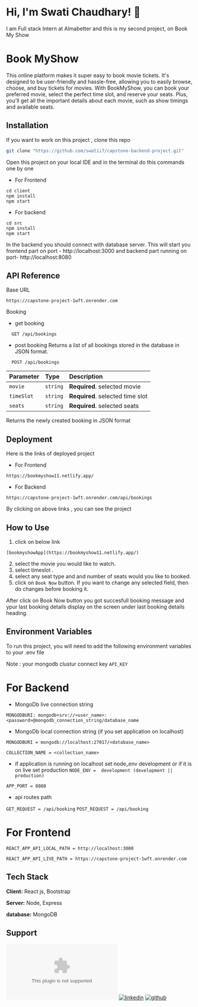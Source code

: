 
# Hi, I'm Swati Chaudhary! 👋

I am Full stack Intern at Almabetter and this is my second project, on Book My Show
# Book MyShow


This online platform makes it super easy to book movie tickets. It's designed to be user-friendly and hassle-free, allowing you to easily browse, choose, and buy tickets for movies. With BookMyShow, you can book your preferred movie, select the perfect time slot, and reserve your seats. Plus, you'll get all the important details about each movie, such as show timings and available seats.


## Installation

If you want to work on this project , clone this repo

```bash
git clone "https://github.com/swatii7/capstone-backend-project.git"

```

Open this project on your local IDE and in the terminal do this commands one by one

 - For Frontend

 ```
 cd client
 npm install
 npm start

```

- For backend

```
cd src
npm install
npm start
```
In the backend you should connect with database server.
 This will start you frontend part on port - http://localhost:3000 and backend part running on port- http://localhost:8080 





## API Reference

Base URL
```https
https://capstone-project-1wft.onrender.com
```

Booking

- get booking
```http
  GET /api/bookings
```

- post booking
Returns a list of all bookings stored in the database in JSON format.

```http
  POST /api/bookings
```

| Parameter | Type     | Description                       |
| :-------- | :------- | :-------------------------------- |
| `movie`    | `string` | **Required**. selected movie |
| `timeSlot`    | `string` | **Required**. selected time slot |
| `seats`    | `string` | **Required**. selected seats |


Returns the newly created booking in JSON format


## Deployment
Here is the links of deployed project

- For Frontend

```https
https://bookmyshow11.netlify.app/

```

- For Backend

```https
https://capstone-project-1wft.onrender.com/api/bookings

```

By clicking on above links , you can see the project


## How to Use


1. click on below link


```https
[bookmyshowApp](https://bookmyshow11.netlify.app/)

```
2. select the movie you would like to watch.
3. select timeslot .
4. select any seat type and and number of seats would you like to booked.
5. click on ```Book Now``` button. If you want to change any selected field, then do changes before booking it.

After click on Book Now button you got succesfull booking message and ypur last booking details display on the screen under last booking details heading.


## Environment Variables

To run this project, you will need to add the following environment variables to your .env file

Note : your mongodb clustur connect key
`API_KEY`

# For Backend

- MongoDb live connection string

`MONGODBURI: mongodb+srv://<user_name>:<password>@mongodb_connection_string/database_name`

- MongoDb local connection string (if you set application on localhost)

`MONGODBURI = mongodb://localhost:27017/<database_name> `

`COLLECTION_NAME = <collection_name>`

- if application is running on localhost set node_env development
or if it is on live set production
`NODE_ENV =  development (development || production)`

`APP_PORT = 8080 `

- api routes path

`GET_REQUEST = /api/booking`
`POST_REQUEST = /api/booking`

# For Frontend

`REACT_APP_API_LOCAL_PATH = http://localhost:3000`

`REACT_APP_API_LIVE_PATH = https://capstone-project-1wft.onrender.com`

## Tech Stack

**Client:** React js, Bootstrap

**Server:** Node, Express

**database:** MongoDB


## Support
[![email](swatic946@gmail.com)](https://www.gmail.com)
[![linkedin](https://www.linkedin.com/in/swati-chaudhary-7b50b6240/)](https://www.linkedin.com/)
[![github](https://github.com/swatii7)](https://www.github.com/)

